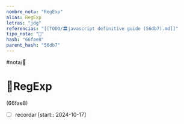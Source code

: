 ```yaml
---
nombre_nota: "RegExp"
alias: RegExp
letras: "jdg"
referencias: "[[TODO/🏛️javascript definitive guide (56db7).md]]"
tipo_nota: "📑"
hash: "66fae8"
parent_hash: "56db7"
---
```


#nota/📑

# 📑RegExp
<div class="hash">(66fae8)</div>

- [ ] recordar  [start:: 2024-10-17]
